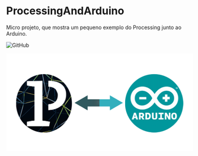 # ProcessingAndArduino
Micro projeto, que mostra um pequeno exemplo do Processing junto ao Arduino. 

![GitHub](https://img.shields.io/github/license/samuelllr/ProcessingAndArduino)

<div align="center"><img src="processing-arduino.png"/></div>
